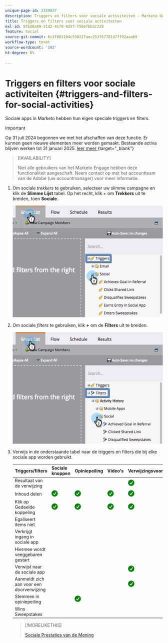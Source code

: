 ```yaml
---
unique-page-id: 2359837
description: Triggers en filters voor sociale activiteiten - Marketo Docs - Productdocumentatie
title: Triggers en filters voor sociale activiteiten
exl-id: 97b28a89-21d2-4179-9257-f50efbb3c228
feature: Social
source-git-commit: 6c3f803104c550227aec25376778147ff92aaab9
workflow-type: tm+mt
source-wordcount: '192'
ht-degree: 0%

---
```


# Triggers en filters voor sociale activiteiten {#triggers-and-filters-for-social-activities}

Sociale apps in Marketo hebben hun eigen speciale triggers en filters.

>[!IMPORTANT]
>
>Op 31 juli 2024 begonnen we met het afschaffen van deze functie. Er kunnen geen nieuwe elementen meer worden gemaakt. Bestaande activa blijven werken tot 31 januari 2025. [ leer meer ](https://nation.marketo.com/t5/employee-blogs/marketo-engage-social-features-deprecation/ba-p/351977) {target="_blank"}

>[!AVAILABILITY]
>
>Niet alle gebruikers van het Marketo Engage hebben deze functionaliteit aangeschaft. Neem contact op met het accountteam van de Adobe (uw accountmanager) voor meer informatie.

1. Om sociale _trekkers_ te gebruiken, selecteer uw slimme campagne en klik de **Slimme Lijst** tabel. Op het recht, klik + om **Trekkers** uit te breiden, toen **Sociale**.

   ![](assets/image2015-4-23-11-22-39.png)

1. Om sociale _filters_ te gebruiken, klik **+** om de **Filters** uit te breiden.

   ![](assets/two-282-29.png)

1. Verwijs in de onderstaande tabel naar de triggers en filters die bij elke sociale app worden gebruikt.

   | Triggers/filters | Sociale knoppen | Opiniepeiling | Video&#39;s | Verwijzingsvoorstellen | Sweepstake |
   |---|---|---|---|---|---|
   | Resultaat van de verwijzing |  |  |  | ![ (tik) ](assets/check.png) | |
   | Inhoud delen | ![ (tik) ](assets/check.png) | ![ (tik) ](assets/check.png) | ![ (tik) ](assets/check.png) | ![ (tik) ](assets/check.png) | ![ (tik) ](assets/check.png) |
   | Klik op Gedeelde koppeling | ![ (tik) ](assets/check.png) | ![ (tik) ](assets/check.png) | ![ (tik) ](assets/check.png) | ![ (tik) ](assets/check.png) | ![ (tik) ](assets/check.png) |
   | Egaliseert items niet |  |  |  |  | ![ (tik) ](assets/check.png) |
   | Verkrijgt ingang in sociale app |  |  |  |  | ![ (tik) ](assets/check.png) |
   | Hiermee wordt veeggebaren gestart |  |  |  |  | ![ (tik) ](assets/check.png) |
   | Verwijst naar de sociale app |  |  |  | ![ (tik) ](assets/check.png) | ![ (tik) ](assets/check.png) |
   | Aanmeldt zich aan voor een doorverwijzing |  |  |  | ![ (tik) ](assets/check.png) |  |
   | Stemmen in opiniepeiling |  | ![ (tik) ](assets/check.png) |  |  |  |
   | Wins Sweepstakes |  |  |  |  | ![ (tik) ](assets/check.png) |

   >[!MORELIKETHIS]
   >
   >[ Sociale Prestaties van de Mening ](/help/marketo/product-docs/demand-generation/social/social-functions/view-social-performance.md)
